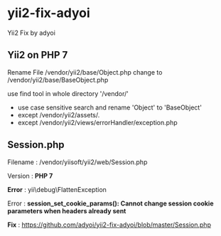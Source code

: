 # yii2-fix-adyoi
Yii2 Fix by adyoi

## Yii2 on PHP 7 ##
Rename File /vendor/yii2/base/Object.php change to /vendor/yii2/base/BaseObject.php

use find tool in whole directory '/vendor/' 
- use case sensitive search and rename 'Object' to 'BaseObject'
- except /vendor/yii2/assets/*.*
- except /vendor/yii2/views/errorHandler/exception.php

## Session.php ##
Filename : /vendor/yiisoft/yii2/web/Session.php

Version : **PHP 7**

**Error** : yii\debug\FlattenException

Error : **session_set_cookie_params(): Cannot change session cookie parameters when headers already sent**

**Fix** : https://github.com/adyoi/yii2-fix-adyoi/blob/master/Session.php
